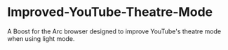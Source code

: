 # Improved-YouTube-Theatre-Mode
A Boost for the Arc browser designed to improve YouTube's theatre mode when using light mode. 

